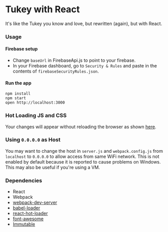 Tukey with React
=====================

It's like the Tukey you know and love, but rewritten (again), but with React.

### Usage

#### Firebase setup
- Change `baseUrl` in FirebaseApi.js to point to your firebase.
- In your Firebase dashboard, go to `Security & Rules` and paste in the
  contents of `firebaseSecurityRules.json`.

#### Run the app
```
npm install
npm start
open http://localhost:3000
```

### Hot Loading JS and CSS
Your changes will appear without reloading the browser as shown [here](http://gaearon.github.io/react-hot-loader/).

### Using `0.0.0.0` as Host

You may want to change the host in `server.js` and `webpack.config.js` from `localhost` to `0.0.0.0` to allow access from same WiFi network. This is not enabled by default because it is reported to cause problems on Windows. This may also be useful if you're using a VM.

### Dependencies

* React
* Webpack
* [webpack-dev-server](https://github.com/webpack/webpack-dev-server)
* [babel-loader](https://github.com/babel/babel-loader)
* [react-hot-loader](https://github.com/gaearon/react-hot-loader)
* [font-awesome](http://fortawesome.github.io/Font-Awesome/)
* [Immutable](http://facebook.github.io/immutable-js/)

